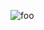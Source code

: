 
![foo](https://github.com/nx-appbuild-hub/Qpdfview.AppImage//actions/workflows/makefile.yml/badge.svg)
